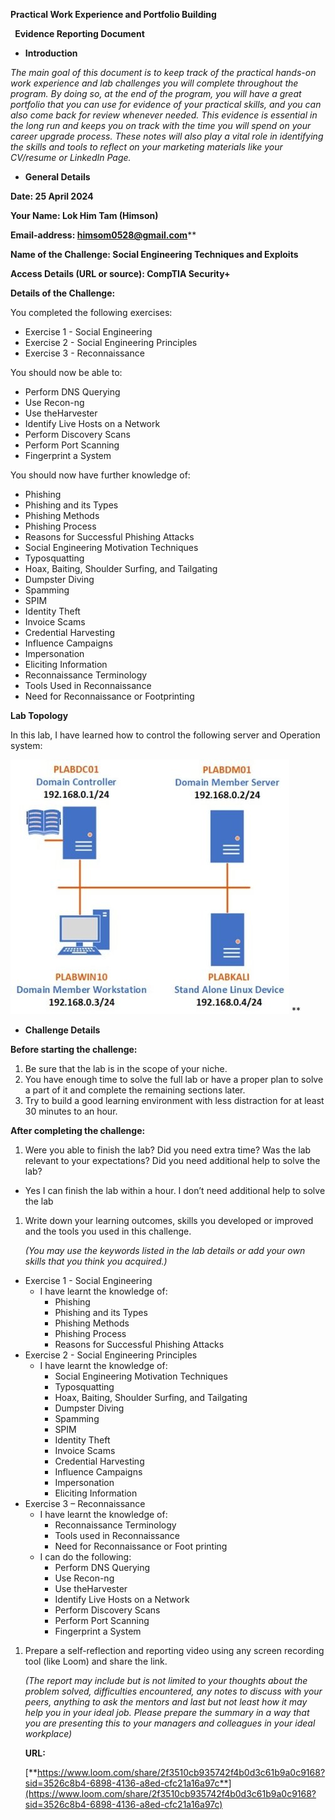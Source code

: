 **Practical Work Experience and Portfolio Building**

` `**Evidence Reporting Document**

- **Introduction**

*The main goal of this document is to keep track of the practical hands-on work experience and lab challenges you will complete throughout the program. By doing so, at the end of the program, you will have a great portfolio that you can use for evidence of your practical skills, and you can also come back for review whenever needed. This evidence is essential in the long run and keeps you on track with the time you will spend on your career upgrade process. These notes will also play a vital role in identifying the skills and tools to reflect on your marketing materials like your CV/resume or LinkedIn Page.*


- **General Details**

**Date: 25 April 2024**

**Your Name: Lok Him Tam (Himson)**

**Email-address: himsom0528@gmail.com****                                                                                                

**Name of the Challenge: Social Engineering Techniques and Exploits**

**Access Details (URL or source): CompTIA Security+**

**Details of the Challenge:**

You completed the following exercises:

- Exercise 1 - Social Engineering
- Exercise 2 - Social Engineering Principles
- Exercise 3 - Reconnaissance

You should now be able to:

- Perform DNS Querying
- Use Recon-ng
- Use theHarvester
- Identify Live Hosts on a Network
- Perform Discovery Scans
- Perform Port Scanning
- Fingerprint a System

You should now have further knowledge of:

- Phishing
- Phishing and its Types
- Phishing Methods
- Phishing Process
- Reasons for Successful Phishing Attacks
- Social Engineering Motivation Techniques
- Typosquatting
- Hoax, Baiting, Shoulder Surfing, and Tailgating
- Dumpster Diving
- Spamming
- SPIM
- Identity Theft
- Invoice Scams
- Credential Harvesting
- Influence Campaigns
- Impersonation
- Eliciting Information
- Reconnaissance Terminology
- Tools Used in Reconnaissance
- Need for Reconnaissance or Footprinting

**Lab Topology**

In this lab, I have learned how to control the following server and Operation system: 

![Practice Labs screenshot.](Aspose.Words.f9415fa8-97fc-4165-91bb-b89f0d4b1527.001.jpeg)
**


- **Challenge Details**

**Before starting the challenge:**

1. Be sure that the lab is in the scope of your niche.
1. You have enough time to solve the full lab or have a proper plan to solve a part of it and complete the remaining sections later.
1. Try to build a good learning environment with less distraction for at least 30 minutes to an hour.

**After completing the challenge:**

1. Were you able to finish the lab? Did you need extra time? Was the lab relevant to your expectations? Did you need additional help to solve the lab?
- Yes I can finish the lab within a hour. I don’t need additional help to solve the lab

1. Write down your learning outcomes, skills you developed or improved and the tools you used in this challenge.

   *(You may use the keywords listed in the lab details or add your own skills that you think you acquired.)*

- Exercise 1 - Social Engineering
  - I have learnt the knowledge of:
    - Phishing
    - Phishing and its Types
    - Phishing Methods
    - Phishing Process
    - Reasons for Successful Phishing Attacks
- Exercise 2 - Social Engineering Principles
  - I have learnt the knowledge of:
    - Social Engineering Motivation Techniques
    - Typosquatting
    - Hoax, Baiting, Shoulder Surfing, and Tailgating
    - Dumpster Diving
    - Spamming
    - SPIM
    - Identity Theft
    - Invoice Scams
    - Credential Harvesting
    - Influence Campaigns
    - Impersonation
    - Eliciting Information
- Exercise 3 – Reconnaissance
  - I have learnt the knowledge of:
    - Reconnaissance Terminology
    - Tools used in Reconnaissance
    - Need for Reconnaissance or Foot printing
  - I can do the following:
    - Perform DNS Querying
    - Use Recon-ng
    - Use theHarvester
    - Identify Live Hosts on a Network
    - Perform Discovery Scans
    - Perform Port Scanning
    - Fingerprint a System

1. Prepare a self-reflection and reporting video using any screen recording tool (like Loom) and share the link.

   *(The report may include but is not limited to your thoughts about the problem solved, difficulties encountered, any notes to discuss with your peers, anything to ask the mentors and last but not least how it may help you in your ideal job. Please prepare the summary in a way that you are presenting this to your managers and colleagues in your ideal workplace)*

   **URL:**

   [**https://www.loom.com/share/2f3510cb935742f4b0d3c61b9a0c9168?sid=3526c8b4-6898-4136-a8ed-cfc21a16a97c**](https://www.loom.com/share/2f3510cb935742f4b0d3c61b9a0c9168?sid=3526c8b4-6898-4136-a8ed-cfc21a16a97c)


